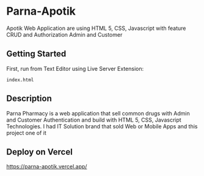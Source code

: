 # Parna-Apotik
Apotik Web Application are using HTML 5, CSS, Javascript with feature CRUD and Authorization Admin and Customer

## Getting Started

First, run from Text Editor using Live Server Extension:

```click
index.html
```

## Description
Parna Pharmacy is a web application that sell common drugs with Admin and Customer Authentication and build with HTML 5, CSS, Javascript Technologies. I had IT Solution brand that sold Web or Mobile Apps and this project one of it


## Deploy on Vercel

https://parna-apotik.vercel.app/